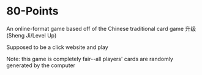 # 80-Points
An online-format game based off of the Chinese traditional card game 升级 (Sheng Ji/Level Up)

Supposed to be a click website and play

Note: this game is completely fair--all players' cards are randomly generated by the computer
